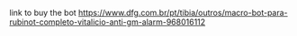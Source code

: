 link to buy the bot https://www.dfg.com.br/pt/tibia/outros/macro-bot-para-rubinot-completo-vitalicio-anti-gm-alarm-968016112
